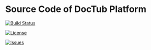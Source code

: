 # Source Code of DocTub Platform

[![Build Status](https://travis-ci.org/doctub/platform.svg)](https://travis-ci.org/doctub/platform)

[![License](https://img.shields.io/badge/license-Apache%202-blue.svg)](https://packagist.org/packages/doctub/platform)

[![Issues](https://img.shields.io/github/issues/doctub/platform.svg)](https://github.com/doctub/platform/issues)
